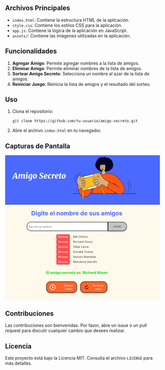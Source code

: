 ## Archivos Principales

- `index.html`: Contiene la estructura HTML de la aplicación.
- `style.css`: Contiene los estilos CSS para la aplicación.
- `app.js`: Contiene la lógica de la aplicación en JavaScript.
- `assets/`: Contiene las imágenes utilizadas en la aplicación.

## Funcionalidades

1. **Agregar Amigo**: Permite agregar nombres a la lista de amigos.
2. **Eliminar Amigo**: Permite eliminar nombres de la lista de amigos.
3. **Sortear Amigo Secreto**: Selecciona un nombre al azar de la lista de amigos.
4. **Reiniciar Juego**: Reinicia la lista de amigos y el resultado del sorteo.

## Uso

1. Clona el repositorio:
   ```sh
   git clone https://github.com/tu-usuario/amigo-secreto.git
   ```
2. Abre el archivo `index.html` en tu navegador.

## Capturas de Pantalla

![Captura de Pantalla](assets/screeshot1.png)

## Contribuciones

Las contribuciones son bienvenidas. Por favor, abre un issue o un pull request para discutir cualquier cambio que desees realizar.

## Licencia

Este proyecto está bajo la Licencia MIT. Consulta el archivo `LICENSE` para más detalles.
